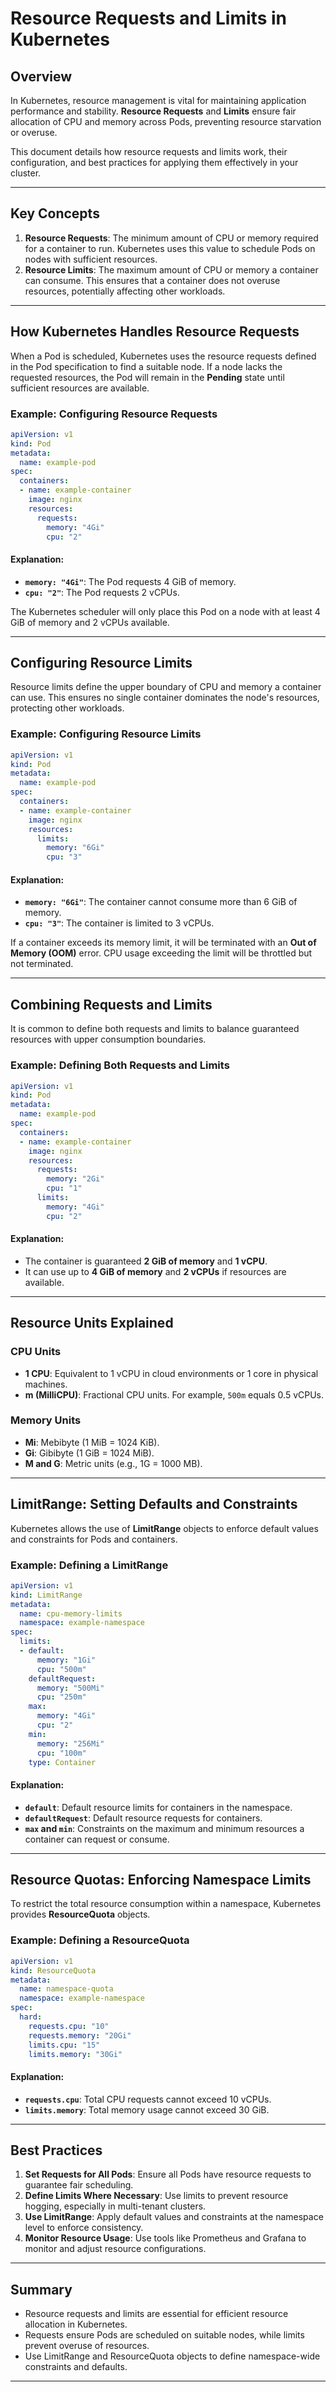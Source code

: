# Resource Requests and Limits in Kubernetes

## Overview
In Kubernetes, resource management is vital for maintaining application performance and stability. **Resource Requests** and **Limits** ensure fair allocation of CPU and memory across Pods, preventing resource starvation or overuse.

This document details how resource requests and limits work, their configuration, and best practices for applying them effectively in your cluster.

---

## Key Concepts

1. **Resource Requests**: The minimum amount of CPU or memory required for a container to run. Kubernetes uses this value to schedule Pods on nodes with sufficient resources.
2. **Resource Limits**: The maximum amount of CPU or memory a container can consume. This ensures that a container does not overuse resources, potentially affecting other workloads.

---

## How Kubernetes Handles Resource Requests

When a Pod is scheduled, Kubernetes uses the resource requests defined in the Pod specification to find a suitable node. If a node lacks the requested resources, the Pod will remain in the **Pending** state until sufficient resources are available.

### Example: Configuring Resource Requests
```yaml
apiVersion: v1
kind: Pod
metadata:
  name: example-pod
spec:
  containers:
  - name: example-container
    image: nginx
    resources:
      requests:
        memory: "4Gi"
        cpu: "2"
```

#### Explanation:
- **`memory: "4Gi"`**: The Pod requests 4 GiB of memory.
- **`cpu: "2"`**: The Pod requests 2 vCPUs.

The Kubernetes scheduler will only place this Pod on a node with at least 4 GiB of memory and 2 vCPUs available.

---

## Configuring Resource Limits

Resource limits define the upper boundary of CPU and memory a container can use. This ensures no single container dominates the node's resources, protecting other workloads.

### Example: Configuring Resource Limits
```yaml
apiVersion: v1
kind: Pod
metadata:
  name: example-pod
spec:
  containers:
  - name: example-container
    image: nginx
    resources:
      limits:
        memory: "6Gi"
        cpu: "3"
```

#### Explanation:
- **`memory: "6Gi"`**: The container cannot consume more than 6 GiB of memory.
- **`cpu: "3"`**: The container is limited to 3 vCPUs.

If a container exceeds its memory limit, it will be terminated with an **Out of Memory (OOM)** error. CPU usage exceeding the limit will be throttled but not terminated.

---

## Combining Requests and Limits

It is common to define both requests and limits to balance guaranteed resources with upper consumption boundaries.

### Example: Defining Both Requests and Limits
```yaml
apiVersion: v1
kind: Pod
metadata:
  name: example-pod
spec:
  containers:
  - name: example-container
    image: nginx
    resources:
      requests:
        memory: "2Gi"
        cpu: "1"
      limits:
        memory: "4Gi"
        cpu: "2"
```

#### Explanation:
- The container is guaranteed **2 GiB of memory** and **1 vCPU**.
- It can use up to **4 GiB of memory** and **2 vCPUs** if resources are available.

---

## Resource Units Explained

### CPU Units
- **1 CPU**: Equivalent to 1 vCPU in cloud environments or 1 core in physical machines.
- **m (MilliCPU)**: Fractional CPU units. For example, `500m` equals 0.5 vCPUs.

### Memory Units
- **Mi**: Mebibyte (1 MiB = 1024 KiB).
- **Gi**: Gibibyte (1 GiB = 1024 MiB).
- **M and G**: Metric units (e.g., 1G = 1000 MB).

---

## LimitRange: Setting Defaults and Constraints

Kubernetes allows the use of **LimitRange** objects to enforce default values and constraints for Pods and containers.

### Example: Defining a LimitRange
```yaml
apiVersion: v1
kind: LimitRange
metadata:
  name: cpu-memory-limits
  namespace: example-namespace
spec:
  limits:
  - default:
      memory: "1Gi"
      cpu: "500m"
    defaultRequest:
      memory: "500Mi"
      cpu: "250m"
    max:
      memory: "4Gi"
      cpu: "2"
    min:
      memory: "256Mi"
      cpu: "100m"
    type: Container
```

#### Explanation:
- **`default`**: Default resource limits for containers in the namespace.
- **`defaultRequest`**: Default resource requests for containers.
- **`max` and `min`**: Constraints on the maximum and minimum resources a container can request or consume.

---

## Resource Quotas: Enforcing Namespace Limits

To restrict the total resource consumption within a namespace, Kubernetes provides **ResourceQuota** objects.

### Example: Defining a ResourceQuota
```yaml
apiVersion: v1
kind: ResourceQuota
metadata:
  name: namespace-quota
  namespace: example-namespace
spec:
  hard:
    requests.cpu: "10"
    requests.memory: "20Gi"
    limits.cpu: "15"
    limits.memory: "30Gi"
```

#### Explanation:
- **`requests.cpu`**: Total CPU requests cannot exceed 10 vCPUs.
- **`limits.memory`**: Total memory usage cannot exceed 30 GiB.

---

## Best Practices

1. **Set Requests for All Pods**: Ensure all Pods have resource requests to guarantee fair scheduling.
2. **Define Limits Where Necessary**: Use limits to prevent resource hogging, especially in multi-tenant clusters.
3. **Use LimitRange**: Apply default values and constraints at the namespace level to enforce consistency.
4. **Monitor Resource Usage**: Use tools like Prometheus and Grafana to monitor and adjust resource configurations.

---

## Summary

- Resource requests and limits are essential for efficient resource allocation in Kubernetes.
- Requests ensure Pods are scheduled on suitable nodes, while limits prevent overuse of resources.
- Use LimitRange and ResourceQuota objects to define namespace-wide constraints and defaults.

--- 
